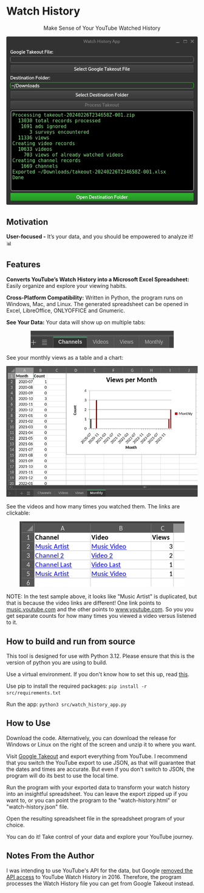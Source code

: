 # Watch History
  <p align="center">Make Sense of Your YouTube Watched History</p>
  <p align="center"><img src="./docs/watch-history-03-done.png"></p>

## Motivation

**User-focused -** It’s your data, and you should be empowered to analyze it! 📊

## Features

**Converts YouTube’s Watch History into a Microsoft Excel Spreadsheet:** Easily organize and explore your viewing habits.

**Cross-Platform Compatibility:** Written in Python, the program runs on Windows, Mac, and Linux. The generated spreadsheet can be opened in Excel, LibreOffice, ONLYOFFICE and Gnumeric.

**See Your Data:**
Your data will show up on multiple tabs:
  <p align="center"><img src="./docs/spreadsheet-tabs.png"></p>

See your monthly views as a table and a chart:
  <p align="center"><img src="./docs/spreadsheet-monthly.png"></p>

See the videos and how many times you watched them. The links are clickable:
  <p align="center"><img src="./docs/spreadsheet-videos.png"></p>

NOTE: In the test sample above, it looks like "Music Artist" is duplicated, but that is because the video links are different! One link points to <a href="https://music.youtube.com">music.youtube.com</a> and the other points to <a href="https://www.youtube.com">www.youtube.com</a>. So you you get separate counts for how many times you viewed a video versus listened to it.

## How to build and run from source

This tool is designed for use with Python 3.12. Please ensure that this is the version of python you are using to build.

Use a virtual environment. If you don't know how to set this up, read [this](https://docs.python.org/3/library/venv.html).

Use pip to install the required packages: `pip install -r src/requirements.txt`

Run the app: `python3 src/watch_history_app.py`

## How to Use
Download the code. Alternatively, you can download the release for Windows or Linux on the right of the screen and unzip it to where you want.

Visit <a href="https://takeout.google.com">Google Takeout</a> and export everything from YouTube. I recommend that you switch the YouTube export to use JSON, as that will guarantee that the dates and times are accurate. But even if you don't switch to JSON, the program will do its best to use the local time.
  
Run the program with your exported data to transform your watch history into an insightful spreadsheet. You can leave the export zipped up if you want to, or you can point the program to the "watch-history.html" or "watch-history.json" file.

Open the resulting spreadsheet file in the spreadsheet program of your choice.

You can do it! Take control of your data and explore your YouTube journey.

## Notes From the Author
I was intending to use YouTube's API for the data, but Google [removed the API access](https://developers.google.com/youtube/v3/revision_history#august-11,-2016) to YouTube Watch History in 2016. Therefore, the program processes the Watch History file you can get from Google Takeout instead.
